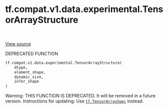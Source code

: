 <div itemscope itemtype="http://developers.google.com/ReferenceObject">
<meta itemprop="name" content="tf.compat.v1.data.experimental.TensorArrayStructure" />
<meta itemprop="path" content="Stable" />
</div>

# tf.compat.v1.data.experimental.TensorArrayStructure

<!-- Insert buttons -->

<table class="tfo-notebook-buttons tfo-api" align="left">
</table>

<a target="_blank" href="/code/stable/tensorflow/python/data/util/structure.py">View source</a>



<!-- Start diff -->
DEPRECATED FUNCTION

``` python
tf.compat.v1.data.experimental.TensorArrayStructure(
    dtype,
    element_shape,
    dynamic_size,
    infer_shape
)
```



<!-- Placeholder for "Used in" -->

Warning: THIS FUNCTION IS DEPRECATED. It will be removed in a future version.
Instructions for updating:
Use <a href="../../../../../tf/TensorArraySpec.md"><code>tf.TensorArraySpec</code></a> instead.